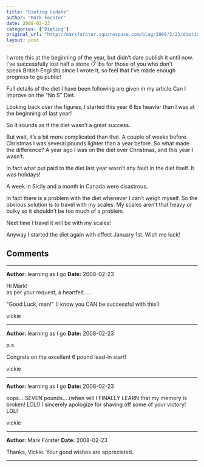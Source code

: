 ```yaml
---
title: "Dieting Update"
author: "Mark Forster"
date: 2008-02-23
categories: ['Dieting']
original_url: "http://markforster.squarespace.com/blog/2008/2/23/dieting-update.html"
layout: post
---
```


I wrote this at the beginning of the year, but didn’t dare publish it until now. I’ve successfully lost half a stone (7 lbs for those of you who don’t speak British English) since I wrote it, so feel that I’ve made enough progress to go public!

Full details of the diet I have been following are given in my article Can I Improve on the “No S” Diet.

Looking back over the figures, I started this year 6 lbs heavier than I was at the beginning of last year!

So it sounds as if the diet wasn’t a great success.

But wait, it’s a bit more complicated than that. A couple of weeks before Christmas I was several pounds lighter than a year before. So what made the difference? A year ago I was on the diet over Christmas, and this year I wasn’t.

In fact what put paid to the diet last year wasn’t any fault in the diet itself. It was holidays!

A week in Sicily and a month in Canada were disastrous.

In fact there is a problem with the diet whenever I can’t weigh myself. So the obvious solution is to travel with my scales. My scales aren’t that heavy or bulky so it shouldn’t be too much of a problem.

Next time I travel it will be with my scales!

Anyway I started the diet again with effect January 1st. Wish me luck!


## Comments

---

**Author:** learning as I go
**Date:** 2008-02-23

Hi Mark!  
as per your request, a heartfelt.....  
  
"Good Luck, man!" (I know you CAN be successful with this!)  
  
vickie

---

**Author:** learning as I go
**Date:** 2008-02-23

p.s.  
  
Congrats on the excellent 6 pound lead-in start!  
  
vickie

---

**Author:** learning as I go
**Date:** 2008-02-23

oops....SEVEN pounds....(when will I FINALLY LEARN that my memory is broken! LOL!) I sincerely apologize for shaving off some of your victory! LOL!  
  
vickie

---

**Author:** Mark Forster
**Date:** 2008-02-23

Thanks, Vickie. Your good wishes are appreciated.

---
